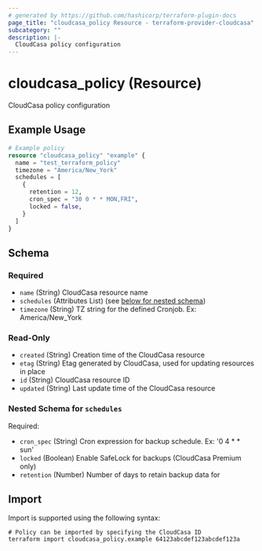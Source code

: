 ```yaml
---
# generated by https://github.com/hashicorp/terraform-plugin-docs
page_title: "cloudcasa_policy Resource - terraform-provider-cloudcasa"
subcategory: ""
description: |-
  CloudCasa policy configuration
---
```


# cloudcasa_policy (Resource)

CloudCasa policy configuration

## Example Usage

```terraform
# Example policy
resource "cloudcasa_policy" "example" {
  name = "test_terraform_policy"
  timezone = "America/New_York"
  schedules = [
    {
      retention = 12,
      cron_spec = "30 0 * * MON,FRI",
      locked = false,
    }
  ]
}
```

<!-- schema generated by tfplugindocs -->
## Schema

### Required

- `name` (String) CloudCasa resource name
- `schedules` (Attributes List) (see [below for nested schema](#nestedatt--schedules))
- `timezone` (String) TZ string for the defined Cronjob. Ex: America/New_York

### Read-Only

- `created` (String) Creation time of the CloudCasa resource
- `etag` (String) Etag generated by CloudCasa, used for updating resources in place
- `id` (String) CloudCasa resource ID
- `updated` (String) Last update time of the CloudCasa resource

<a id="nestedatt--schedules"></a>
### Nested Schema for `schedules`

Required:

- `cron_spec` (String) Cron expression for backup schedule. Ex: '0 4 * * sun'
- `locked` (Boolean) Enable SafeLock for backups (CloudCasa Premium only)
- `retention` (Number) Number of days to retain backup data for

## Import

Import is supported using the following syntax:

```shell
# Policy can be imported by specifying the CloudCasa ID
terraform import cloudcasa_policy.example 64123abcdef123abcdef123a
```
